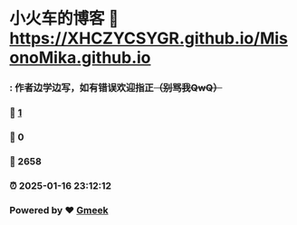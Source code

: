 # 小火车的博客 :link: https://XHCZYCSYGR.github.io/MisonoMika.github.io 
### : 作者边学边写，如有错误欢迎指正~~（别骂我QwQ）~~
### :page_facing_up: [1](https://XHCZYCSYGR.github.io/MisonoMika.github.io/tag.html) 
### :speech_balloon: 0 
### :hibiscus: 2658 
### :alarm_clock: 2025-01-16 23:12:12 
### Powered by :heart: [Gmeek](https://github.com/Meekdai/Gmeek)
